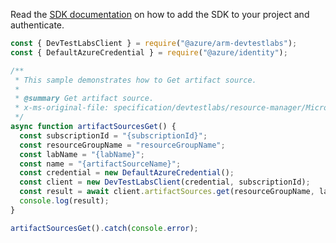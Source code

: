 Read the [SDK documentation](https://github.com/Azure/azure-sdk-for-js/blob/%40azure%2Farm-devtestlabs_4.0.1/sdk/devtestlabs/arm-devtestlabs/README.md) on how to add the SDK to your project and authenticate.

```javascript
const { DevTestLabsClient } = require("@azure/arm-devtestlabs");
const { DefaultAzureCredential } = require("@azure/identity");

/**
 * This sample demonstrates how to Get artifact source.
 *
 * @summary Get artifact source.
 * x-ms-original-file: specification/devtestlabs/resource-manager/Microsoft.DevTestLab/stable/2018-09-15/examples/ArtifactSources_Get.json
 */
async function artifactSourcesGet() {
  const subscriptionId = "{subscriptionId}";
  const resourceGroupName = "resourceGroupName";
  const labName = "{labName}";
  const name = "{artifactSourceName}";
  const credential = new DefaultAzureCredential();
  const client = new DevTestLabsClient(credential, subscriptionId);
  const result = await client.artifactSources.get(resourceGroupName, labName, name);
  console.log(result);
}

artifactSourcesGet().catch(console.error);
```
